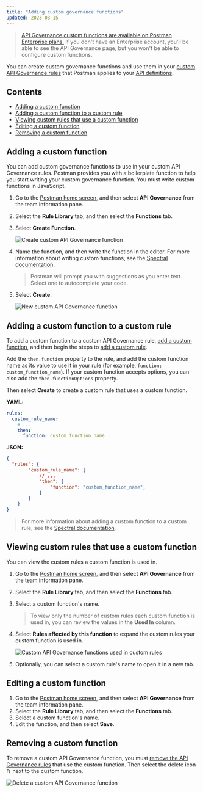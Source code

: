 ```yaml
---
title: "Adding custom governance functions"
updated: 2023-03-15
---
```


> [API Governance custom functions are available on Postman Enterprise plans.](https://www.postman.com/pricing) If you don't have an Enterprise account, you'll be able to see the API Governance page, but you won't be able to configure custom functions.

You can create custom governance functions and use them in your [custom API Governance rules](/docs/api-governance/configurable-rules/configuring-api-governance-rules/#adding-custom-rules) that Postman applies to your [API definitions](/docs/api-governance/api-definition/api-definition-warnings/).

<!-- Team Admins with a [Developer role](/docs/collaborating-in-postman/roles-and-permissions/#team-roles) can create custom functions that you can use in your [custom API Governance rules](/docs/api-governance/configurable-rules/configuring-api-governance-rules/#adding-custom-rules). -->

## Contents

* [Adding a custom function](#adding-a-custom-function)
* [Adding a custom function to a custom rule](#adding-a-custom-function-to-a-custom-rule)
* [Viewing custom rules that use a custom function](#viewing-custom-rules-that-use-a-custom-function)
* [Editing a custom function](#editing-a-custom-function)
* [Removing a custom function](#removing-a-custom-function)

## Adding a custom function

You can add custom governance functions to use in your custom API Governance rules. Postman provides you with a boilerplate function to help you start writing your custom governance function. You must write custom functions in JavaScript.

1. Go to the [Postman home screen](https://go.postman.co/), and then select **API Governance** from the team information pane.
1. Select the **Rule Library** tab, and then select the **Functions** tab.
1. Select **Create Function**.

    ![Create custom API Governance function](https://assets.postman.com/postman-docs/v10/create-api-governance-function-v10.jpg)

1. Name the function, and then write the function in the editor. For more information about writing custom functions, see the [Spectral documentation](https://github.com/stoplightio/spectral/blob/develop/docs/guides/5-custom-functions.md).

    > Postman will prompt you with suggestions as you enter text. Select one to autocomplete your code.

1. Select **Create**.

    ![New custom API Governance function](https://assets.postman.com/postman-docs/v10/new-api-governance-function-v10.jpg)

## Adding a custom function to a custom rule

To add a custom function to a custom API Governance rule, [add a custom function](#adding-a-custom-function), and then begin the steps to [add a custom rule](/docs/api-governance/configurable-rules/configuring-api-governance-rules/#adding-custom-rules).

<!-- To add a custom function to a custom rule, add the following property-value pairs to your custom rule:

* **Load the function in your rule.** Add the `functions` property to the rule, and add the custom function name as its value to load it in your rule (for example, `functions: [custom_function_name]`).
* **Use the function in your rule.** Add the `then.function` property to the rule, and add the custom function name as its value to use it in your rule (for example, `function: custom_function_name`). If your custom function accepts options, you can also add the `then.functionOptions` property.

```json
functions: [custom_function_name]
rules:
  custom_rule_name:
    # ...
    then:
      function: custom_function_name
``` -->

Add the `then.function` property to the rule, and add the custom function name as its value to use it in your rule (for example, `function: custom_function_name`). If your custom function accepts options, you can also add the `then.functionOptions` property.

Then select **Create** to create a custom rule that uses a custom function.

**YAML:**

```yaml
rules:
  custom_rule_name:
    # ...
    then:
      function: custom_function_name
```

**JSON:**

```json
{
  "rules": {
        "custom_rule_name": {
            // ...
            "then": {
                "function": "custom_function_name",
            }
        }
    }
}
```

> For more information about adding a custom function to a custom rule, see the [Spectral documentation](https://github.com/stoplightio/spectral/blob/develop/docs/guides/5-custom-functions.md).

<!-- > You can't edit rules. To add a custom function to an existing custom rule, delete the custom rule and then re-create the rule. Add the custom function to the new custom rule. -->

## Viewing custom rules that use a custom function

You can view the custom rules a custom function is used in.

1. Go to the [Postman home screen](https://go.postman.co/), and then select **API Governance** from the team information pane.
1. Select the **Rule Library** tab, and then select the **Functions** tab.
1. Select a custom function's name.

    > To view only the number of custom rules each custom function is used in, you can review the values in the **Used In** column.

1. Select **Rules affected by this function** to expand the custom rules your custom function is used in.

    ![Custom API Governance functions used in custom rules](https://assets.postman.com/postman-docs/v10/used-in-api-governance-function-v10.jpg)

1. Optionally, you can select a custom rule's name to open it in a new tab.

## Editing a custom function

1. Go to the [Postman home screen](https://go.postman.co/), and then select **API Governance** from the team information pane.
1. Select the **Rule Library** tab, and then select the **Functions** tab.
1. Select a custom function's name.
1. Edit the function, and then select **Save**.

## Removing a custom function

To remove a custom API Governance function, you must [remove the API Governance rules](/docs/api-governance/configurable-rules/configuring-api-governance-rules/#removing-rules-from-your-api-governance-configuration) that use the custom function. Then select the delete icon <img alt="Delete icon" src="https://assets.postman.com/postman-docs/icon-delete-v9.jpg#icon" width="12px"> next to the custom function.

![Delete a custom API Governance function](https://assets.postman.com/postman-docs/v10/delete-api-governance-function-v10-2.jpg)

<!-- If you remove a custom function using the delete icon <img alt="Delete icon" src="https://assets.postman.com/postman-docs/icon-delete-v9.jpg#icon" width="12px">, you'll need to add it back into Postman using **Create Function** if you want to use it again. -->
